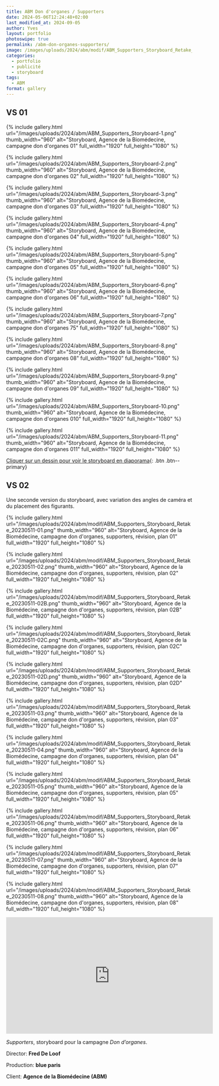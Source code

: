 ```yaml
---
title: ABM Don d'organes / Supporters
date: 2024-05-06T12:24:48+02:00
last_modified_at: 2024-09-05 
author: Yves
layout: portfolio
photoswipe: true
permalink: /abm-don-organes-supporters/
image: /images/uploads/2024/abm/modif/ABM_Supporters_Storyboard_Retake_20230511-02C.png
categories:
  - portfolio
  - publicité
  - storyboard
tags:
  - ABM
format: gallery
---
```


## VS 01

<div class="photoswipe-gallery">
{% include gallery.html
  url="/images/uploads/2024/abm/ABM_Supporters_Storyboard-1.png"
  thumb_width="960" alt="Storyboard, Agence de la Biomédecine, campagne don d'organes 01"
  full_width="1920" full_height="1080"
%}

{% include gallery.html
  url="/images/uploads/2024/abm/ABM_Supporters_Storyboard-2.png"
  thumb_width="960" alt="Storyboard, Agence de la Biomédecine, campagne don d'organes 02"
  full_width="1920" full_height="1080"
%}

{% include gallery.html
  url="/images/uploads/2024/abm/ABM_Supporters_Storyboard-3.png"
  thumb_width="960" alt="Storyboard, Agence de la Biomédecine, campagne don d'organes 03"
  full_width="1920" full_height="1080"
%}

{% include gallery.html
  url="/images/uploads/2024/abm/ABM_Supporters_Storyboard-4.png"
  thumb_width="960" alt="Storyboard, Agence de la Biomédecine, campagne don d'organes 04"
  full_width="1920" full_height="1080"
%}

{% include gallery.html
  url="/images/uploads/2024/abm/ABM_Supporters_Storyboard-5.png"
  thumb_width="960" alt="Storyboard, Agence de la Biomédecine, campagne don d'organes 05"
  full_width="1920" full_height="1080"
%}

{% include gallery.html
  url="/images/uploads/2024/abm/ABM_Supporters_Storyboard-6.png"
  thumb_width="960" alt="Storyboard, Agence de la Biomédecine, campagne don d'organes 06"
  full_width="1920" full_height="1080"
%}

{% include gallery.html
  url="/images/uploads/2024/abm/ABM_Supporters_Storyboard-7.png"
  thumb_width="960" alt="Storyboard, Agence de la Biomédecine, campagne don d'organes 75"
  full_width="1920" full_height="1080"
%}

{% include gallery.html
  url="/images/uploads/2024/abm/ABM_Supporters_Storyboard-8.png"
  thumb_width="960" alt="Storyboard, Agence de la Biomédecine, campagne don d'organes 08"
  full_width="1920" full_height="1080"
%}

{% include gallery.html
  url="/images/uploads/2024/abm/ABM_Supporters_Storyboard-9.png"
  thumb_width="960" alt="Storyboard, Agence de la Biomédecine, campagne don d'organes 09"
  full_width="1920" full_height="1080"
%}

{% include gallery.html
  url="/images/uploads/2024/abm/ABM_Supporters_Storyboard-10.png"
  thumb_width="960" alt="Storyboard, Agence de la Biomédecine, campagne don d'organes 010"
  full_width="1920" full_height="1080"
%}

{% include gallery.html
  url="/images/uploads/2024/abm/ABM_Supporters_Storyboard-11.png"
  thumb_width="960" alt="Storyboard, Agence de la Biomédecine, campagne don d'organes 011"
  full_width="1920" full_height="1080"
%}
</div>


[Cliquer sur un dessin pour voir le storyboard en diaporama](#){: .btn .btn--primary}

## VS 02

Une seconde version du storyboard, avec variation des angles de caméra et du placement des figurants.

<div class="photoswipe-gallery">
{% include gallery.html
  url="/images/uploads/2024/abm/modif/ABM_Supporters_Storyboard_Retake_20230511-01.png"
  thumb_width="960" alt="Storyboard, Agence de la Biomédecine, campagne don d'organes, supporters, révision, plan 01"
  full_width="1920" full_height="1080"
%}

{% include gallery.html
  url="/images/uploads/2024/abm/modif/ABM_Supporters_Storyboard_Retake_20230511-02.png"
  thumb_width="960" alt="Storyboard, Agence de la Biomédecine, campagne don d'organes, supporters, révision, plan 02"
  full_width="1920" full_height="1080"
%}

{% include gallery.html
  url="/images/uploads/2024/abm/modif/ABM_Supporters_Storyboard_Retake_20230511-02B.png"
  thumb_width="960" alt="Storyboard, Agence de la Biomédecine, campagne don d'organes, supporters, révision, plan 02B"
  full_width="1920" full_height="1080"
%}

{% include gallery.html
  url="/images/uploads/2024/abm/modif/ABM_Supporters_Storyboard_Retake_20230511-02C.png"
  thumb_width="960" alt="Storyboard, Agence de la Biomédecine, campagne don d'organes, supporters, révision, plan 02C"
  full_width="1920" full_height="1080"
%}

{% include gallery.html
  url="/images/uploads/2024/abm/modif/ABM_Supporters_Storyboard_Retake_20230511-02D.png"
  thumb_width="960" alt="Storyboard, Agence de la Biomédecine, campagne don d'organes, supporters, révision, plan 02D"
  full_width="1920" full_height="1080"
%}

{% include gallery.html
  url="/images/uploads/2024/abm/modif/ABM_Supporters_Storyboard_Retake_20230511-03.png"
  thumb_width="960" alt="Storyboard, Agence de la Biomédecine, campagne don d'organes, supporters, révision, plan 03"
  full_width="1920" full_height="1080"
%}

{% include gallery.html
  url="/images/uploads/2024/abm/modif/ABM_Supporters_Storyboard_Retake_20230511-04.png"
  thumb_width="960" alt="Storyboard, Agence de la Biomédecine, campagne don d'organes, supporters, révision, plan 04"
  full_width="1920" full_height="1080"
%}

{% include gallery.html
  url="/images/uploads/2024/abm/modif/ABM_Supporters_Storyboard_Retake_20230511-05.png"
  thumb_width="960" alt="Storyboard, Agence de la Biomédecine, campagne don d'organes, supporters, révision, plan 05"
  full_width="1920" full_height="1080"
%}

{% include gallery.html
  url="/images/uploads/2024/abm/modif/ABM_Supporters_Storyboard_Retake_20230511-06.png"
  thumb_width="960" alt="Storyboard, Agence de la Biomédecine, campagne don d'organes, supporters, révision, plan 06"
  full_width="1920" full_height="1080"
%}

{% include gallery.html
  url="/images/uploads/2024/abm/modif/ABM_Supporters_Storyboard_Retake_20230511-07.png"
  thumb_width="960" alt="Storyboard, Agence de la Biomédecine, campagne don d'organes, supporters, révision, plan 07"
  full_width="1920" full_height="1080"
%}

{% include gallery.html
  url="/images/uploads/2024/abm/modif/ABM_Supporters_Storyboard_Retake_20230511-08.png"
  thumb_width="960" alt="Storyboard, Agence de la Biomédecine, campagne don d'organes, supporters, révision, plan 08"
  full_width="1920" full_height="1080"
%}

</div>

<iframe width="560" height="315" src="https://www.youtube-nocookie.com/embed/DBUfbswj3dA?si=78sif6ANjC19GmgB" title="YouTube video player" frameborder="0" allow="accelerometer; autoplay; clipboard-write; encrypted-media; gyroscope; picture-in-picture; web-share" referrerpolicy="strict-origin-when-cross-origin" allowfullscreen></iframe>

<br>

 *Supporters*, storyboard pour la campagne *Don d’organes*.

Director: **Fred De Loof**

Production: **blue paris**

Client: **Agence de la Biomédecine (ABM)**

